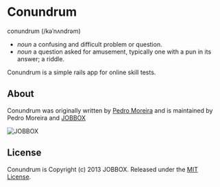 Conundrum
=========

conundrum (/kəˈnʌndrəm)

- _noun_ a confusing and difficult problem or question.
- _noun_ a question asked for amusement, typically one with a pun in its answer; a riddle.

Conundrum is a simple rails app for online skill tests.

About
-----

Conundrum was originally written by [Pedro Moreira](https://github.com/pmor) and is maintained by Pedro Moreira and [JOBBOX](http://jobbox.io)

![JOBBOX](https://dl.dropboxusercontent.com/u/17994193/logo/logo_horizontal.png)

License
-------

Conundrum is Copyright (c) 2013 JOBBOX. Released under the [MIT License](http://www.opensource.org/licenses/MIT).
